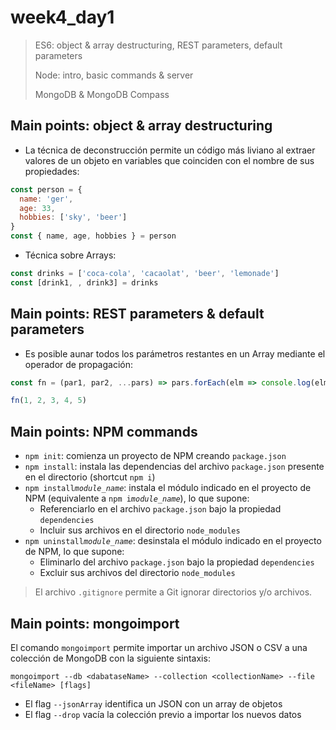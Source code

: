 # week4_day1

> ES6: object & array destructuring, REST parameters, default parameters
>
> Node: intro, basic commands & server
>
> MongoDB & MongoDB Compass


## Main points: object & array destructuring

- La técnica de deconstrucción permite un código más liviano al extraer valores de un objeto en variables que coinciden con el nombre de sus propiedades:

 ````javascript
 const person = {
   name: 'ger',
   age: 33,
   hobbies: ['sky', 'beer']
 }
 const { name, age, hobbies } = person
 ````

- Técnica sobre Arrays:

 ````javascript
 const drinks = ['coca-cola', 'cacaolat', 'beer', 'lemonade']
 const [drink1, , drink3] = drinks
 ````

## Main points: REST parameters & default parameters

- Es posible aunar todos los parámetros restantes en un Array mediante el operador de propagación:

 ````javascript
 const fn = (par1, par2, ...pars) => pars.forEach(elm => console.log(elm))  // 3, 4, 5

 fn(1, 2, 3, 4, 5)
 ````


## Main points: NPM commands

- `npm init`: comienza un proyecto de NPM creando `package.json`
- `npm install`: instala las dependencias del archivo `package.json` presente en el directorio  (shortcut `npm i`)
- `npm install`*`module_name`*: instala el módulo indicado en el proyecto de NPM (equivalente a `npm i`*`module_name`*), lo que supone:
  - Referenciarlo en el archivo `package.json` bajo la propiedad `dependencies`
  - Incluir sus archivos en el directorio `node_modules`
- `npm uninstall`*`module_name`*: desinstala el módulo indicado en el proyecto de NPM, lo que supone:
  - Eliminarlo del archivo `package.json` bajo la propiedad `dependencies`
  - Excluir sus archivos del directorio `node_modules`
  
> El archivo `.gitignore` permite a Git ignorar directorios y/o archivos.


## Main points: mongoimport

El comando `mongoimport` permite importar un archivo JSON o CSV a una colección de MongoDB con la siguiente sintaxis:

`mongoimport --db <dabataseName> --collection <collectionName> --file <fileName> [flags]`

- El flag `--jsonArray` identifica un JSON con un array de objetos
- El flag `--drop` vacía la colección previo a importar los nuevos datos
